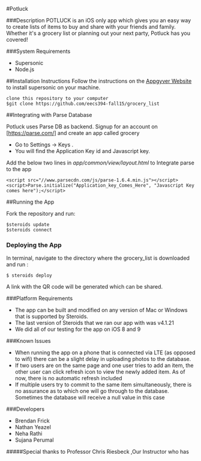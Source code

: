 #Potluck 




###Description
POTLUCK is an iOS only app which gives you an easy way to create lists of items to buy and share with your friends and family. Whether it's a grocery list or planning out your next party, Potluck has you covered!

###System Requirements

* Supersonic  
* Node.js


##Installation Instructions
Follow the instructions on the [Appgyver Website](https://academy.appgyver.com/installwizard/steps#/home) to install supersonic on your machine. 

    clone this repository to your computer 
    $git clone https://github.com/eecs394-fall15/grocery_list


##Integrating with Parse Database

Potluck uses Parse DB as backend. Signup for an account on [https://parse.com/] and create an app called grocery
+ Go to Settings -> Keys . 
+ You will find the Application Key id and Javascript key.

Add the below two lines in *app/common/view/layout.html* to Integrate parse to the app

    <script src="//www.parsecdn.com/js/parse-1.6.4.min.js"></script>
    <script>Parse.initialize("Application_key_Comes_Here", "Javascript Key comes here");</script>







##Running the App

Fork the repository and run: 

    $steroids update
    $steroids connect

### Deploying the App

In terminal, navigate to the directory where the grocery_list is downloaded and run :

    $ steroids deploy
 
A link with the QR code will be generated which can be shared.



###Platform Requirements
- The app can be built and modified on any version of Mac or Windows that is supported by Steroids.
- The last version of Steroids that we ran our app with was v4.1.21
- We did all of our testing for the app on iOS 8 and 9

###Known Issues
- When running the app on a phone that is connected via LTE (as opposed to wifi) there can be a slight delay in uploading photos to the database.
- If two users are on the same page and one user tries to add an item, the other user can click refresh icon to view the newly added item. As of now, there is no automatic refresh included
- If multiple users try to commit to the same item simultaneously, there is no assurance as to which one will go through to the database. Sometimes the database will receive a null value in this case



###Developers

* Brendan Frick
* Nathan Yeazel
* Neha Rathi
* Sujana Perumal


#####Special thanks to Professor Chris Riesbeck ,Our Instructor who has 

